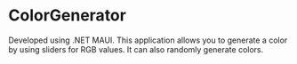 # ColorGenerator
 Developed using .NET MAUI. This application allows you to generate a color by using sliders for RGB values. It can also randomly generate colors.
